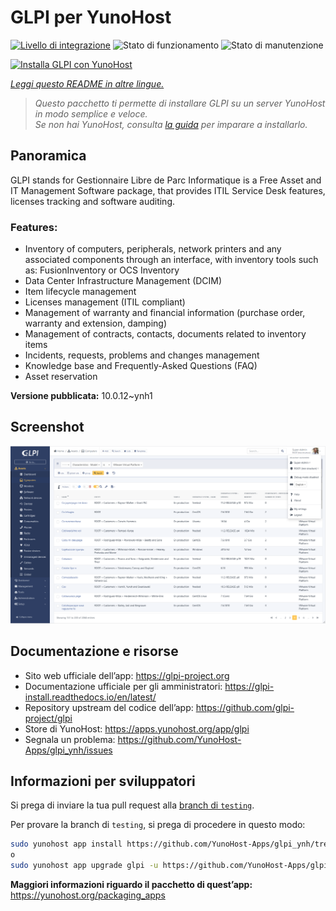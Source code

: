 <!--
N.B.: Questo README è stato automaticamente generato da <https://github.com/YunoHost/apps/tree/master/tools/readme_generator>
NON DEVE essere modificato manualmente.
-->

# GLPI per YunoHost

[![Livello di integrazione](https://dash.yunohost.org/integration/glpi.svg)](https://dash.yunohost.org/appci/app/glpi) ![Stato di funzionamento](https://ci-apps.yunohost.org/ci/badges/glpi.status.svg) ![Stato di manutenzione](https://ci-apps.yunohost.org/ci/badges/glpi.maintain.svg)

[![Installa GLPI con YunoHost](https://install-app.yunohost.org/install-with-yunohost.svg)](https://install-app.yunohost.org/?app=glpi)

*[Leggi questo README in altre lingue.](./ALL_README.md)*

> *Questo pacchetto ti permette di installare GLPI su un server YunoHost in modo semplice e veloce.*  
> *Se non hai YunoHost, consulta [la guida](https://yunohost.org/install) per imparare a installarlo.*

## Panoramica

GLPI stands for Gestionnaire Libre de Parc Informatique is a Free Asset and IT Management Software package, that provides ITIL Service Desk features, licenses tracking and software auditing.

### Features:

- Inventory of computers, peripherals, network printers and any associated components through an interface, with inventory tools such as: FusionInventory or OCS Inventory
- Data Center Infrastructure Management (DCIM)
- Item lifecycle management
- Licenses management (ITIL compliant)
- Management of warranty and financial information (purchase order, warranty and extension, damping)
- Management of contracts, contacts, documents related to inventory items
- Incidents, requests, problems and changes management
- Knowledge base and Frequently-Asked Questions (FAQ)
- Asset reservation


**Versione pubblicata:** 10.0.12~ynh1

## Screenshot

![Screenshot di GLPI](./doc/screenshots/screenshot.png)

## Documentazione e risorse

- Sito web ufficiale dell’app: <https://glpi-project.org>
- Documentazione ufficiale per gli amministratori: <https://glpi-install.readthedocs.io/en/latest/>
- Repository upstream del codice dell’app: <https://github.com/glpi-project/glpi>
- Store di YunoHost: <https://apps.yunohost.org/app/glpi>
- Segnala un problema: <https://github.com/YunoHost-Apps/glpi_ynh/issues>

## Informazioni per sviluppatori

Si prega di inviare la tua pull request alla [branch di `testing`](https://github.com/YunoHost-Apps/glpi_ynh/tree/testing).

Per provare la branch di `testing`, si prega di procedere in questo modo:

```bash
sudo yunohost app install https://github.com/YunoHost-Apps/glpi_ynh/tree/testing --debug
o
sudo yunohost app upgrade glpi -u https://github.com/YunoHost-Apps/glpi_ynh/tree/testing --debug
```

**Maggiori informazioni riguardo il pacchetto di quest’app:** <https://yunohost.org/packaging_apps>
